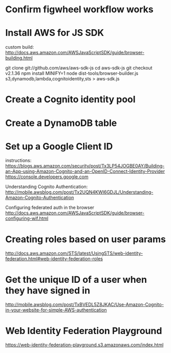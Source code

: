 # Confirm figwheel workflow works

# Install AWS for JS SDK

custom build: 
http://docs.aws.amazon.com/AWSJavaScriptSDK/guide/browser-building.html

git clone git://github.com/aws/aws-sdk-js
cd aws-sdk-js
git checkout v2.1.36
npm install
MINIFY=1 node dist-tools/browser-builder.js s3,dynamodb,lambda,cognitoidentity,sts > aws-sdk.js

# Create a Cognito identity pool

# Create a DynamoDB table

# Set up a Google Client ID


instructions: https://blogs.aws.amazon.com/security/post/Tx3LP54JOGBE0AY/Building-an-App-using-Amazon-Cognito-and-an-OpenID-Connect-Identity-Provider
https://console.developers.google.com

Understanding Cognito Authentication: 
  http://mobile.awsblog.com/post/Tx2UQN4KWI6GDJL/Understanding-Amazon-Cognito-Authentication

Configuring federated auth in the browser
  http://docs.aws.amazon.com/AWSJavaScriptSDK/guide/browser-configuring-wif.html


# Creating roles based on user params
http://docs.aws.amazon.com/STS/latest/UsingSTS/web-identity-federation.html#web-identity-federation-roles

# Get the unique ID of a user when they have signed in
http://mobile.awsblog.com/post/TxBVEDL5Z8JKAC/Use-Amazon-Cognito-in-your-website-for-simple-AWS-authentication

# Web Identity Federation Playground
https://web-identity-federation-playground.s3.amazonaws.com/index.html